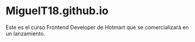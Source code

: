# MiguelT18.github.io
Este es el curso Frontend Developer de Hotmart que se comercializará en un lanzamiento.
